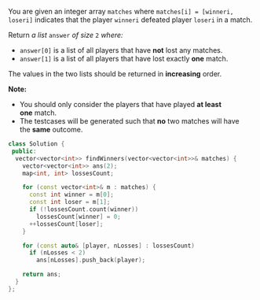 You are given an integer array `matches` where `matches[i] = [winneri, loseri]` indicates that the player `winneri` defeated player `loseri` in a match.

Return _a list_ `answer` _of size_ `2` _where:_

- `answer[0]` is a list of all players that have **not** lost any matches.
- `answer[1]` is a list of all players that have lost exactly **one** match.

The values in the two lists should be returned in **increasing** order.

**Note:**

- You should only consider the players that have played **at least one** match.
- The testcases will be generated such that **no** two matches will have the **same** outcome.

```cpp
class Solution {
 public:
  vector<vector<int>> findWinners(vector<vector<int>>& matches) {
    vector<vector<int>> ans(2);
    map<int, int> lossesCount;

    for (const vector<int>& m : matches) {
      const int winner = m[0];
      const int loser = m[1];
      if (!lossesCount.count(winner))
        lossesCount[winner] = 0;
      ++lossesCount[loser];
    }

    for (const auto& [player, nLosses] : lossesCount)
      if (nLosses < 2)
        ans[nLosses].push_back(player);

    return ans;
  }
};
```